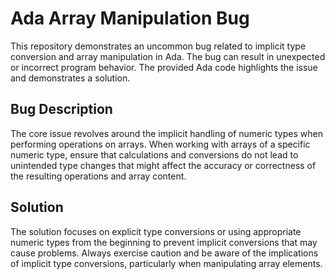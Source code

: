 # Ada Array Manipulation Bug

This repository demonstrates an uncommon bug related to implicit type conversion and array manipulation in Ada.  The bug can result in unexpected or incorrect program behavior. The provided Ada code highlights the issue and demonstrates a solution.

## Bug Description
The core issue revolves around the implicit handling of numeric types when performing operations on arrays.  When working with arrays of a specific numeric type, ensure that calculations and conversions do not lead to unintended type changes that might affect the accuracy or correctness of the resulting operations and array content. 

## Solution
The solution focuses on explicit type conversions or using appropriate numeric types from the beginning to prevent implicit conversions that may cause problems.  Always exercise caution and be aware of the implications of implicit type conversions, particularly when manipulating array elements.
